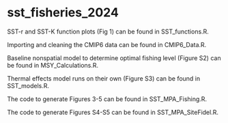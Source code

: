 # sst_fisheries_2024

SST-r and SST-K function plots (Fig 1) can be found in SST_functions.R.

Importing and cleaning the CMIP6 data can be found in CMIP6_Data.R.

Baseline nonspatial model to determine optimal fishing level (Figure S2) can be found in MSY_Calculations.R.

Thermal effects model runs on their own (Figure S3) can be found in SST_models.R.

The code to generate Figures 3-5 can be found in SST_MPA_Fishing.R.

The code to generate Figures S4-S5 can be found in SST_MPA_SiteFidel.R.